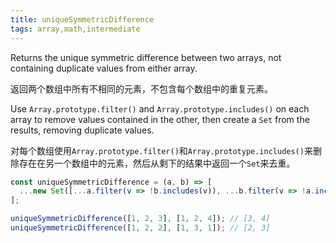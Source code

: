 ```yaml
---
title: uniqueSymmetricDifference
tags: array,math,intermediate
---
```


Returns the unique symmetric difference between two arrays, not containing duplicate values from either array.

返回两个数组中所有不相同的元素，不包含每个数组中的重复元素。

Use `Array.prototype.filter()` and `Array.prototype.includes()` on each array to remove values contained in the other, then create a `Set` from the results, removing duplicate values.

对每个数组使用`Array.prototype.filter()`和`Array.prototype.includes()`来删除存在在另一个数组中的元素，然后从剩下的结果中返回一个`Set`来去重。

```js
const uniqueSymmetricDifference = (a, b) => [
  ...new Set([...a.filter(v => !b.includes(v)), ...b.filter(v => !a.includes(v))])
];
```

```js
uniqueSymmetricDifference([1, 2, 3], [1, 2, 4]); // [3, 4]
uniqueSymmetricDifference([1, 2, 2], [1, 3, 1]); // [2, 3]
```